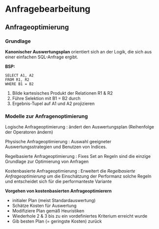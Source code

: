 # Anfragebearbeitung


## Anfrageoptimierung


### Grundlage

**Kanonischer Auswertungsplan** orientiert sich an der Logik, die sich aus einer einfachen SQL-Anfrage ergibt.

**BSP:**

	SELECT A1, A2
	FROM R1, R2
	WHERE B1 = B2

1. Bilde kartesisches Produkt der Relationen R1 & R2
2. Führe Selektion mit B1 = B2 durch
3. Ergebnis-Tupel auf A1 und A2 projizieren

### Modelle zur Anfragenoptimierung

Logische Anfrageoptimierung
: ändert den Auswertungsplan (Reihenfolge der Operatoren ändern)

Physische Anfrageoptimierung
: Auswahl geeigneter Auswertungsstrategien und Benutzen von Indices. 

Regelbasierte Anfrageoptimierung
: Fixes Set an Regeln sind die einzige Grundlage zur Optimierung von Anfragen

Kostenbasierte Anfrageoptimierung
: Erweitert die *Regelbasierte Anfrageoptimierung* um die Einschätzung der Performanz solche Regeln und entscheidet sich für die performanteste Variante

**Vorgehen von kostenbasierten Anfrageoptimierern**

* initialer Plan (meist Standardauswertung)
* Schätze Kosten für Auswertung
* Modifiziere Plan gemäß Heuristiken
* Wiederhole 2 & 3 bis zu ein vordefiniertes Kriterium erreicht wurde
* Gib besten Plan (= geringste Kosten) zurück





